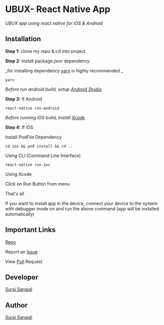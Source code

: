 # UBUX- React Native App

_UBUX app using react native for iOS & Android_

## Installation

**Step 1:** clone my repo & cd into project

**Step 2:** install package.json dependency

_for installing dependency [yarn](https://yarnpkg.com/lang/en/) is highly recommended _

```
yarn
```

_Before run android build, setup [Android Studio](https://facebook.github.io/react-native/docs/android-setup.html)_

**Step 3:** If Android

```
react-native run-android
```

_Before running iOS build, Install [Xcode](https://developer.apple.com/xcode/download/)_

**Step 4:** If iOS

Install PodFile Dependency

```
cd ios && pod install && cd ..
```

Using CLI (Command Line Interface)

```
react-native run-ios
```

Using Xcode

Click on Run Button from menu

That's all

If you want to install app in the device, connect your device to the system with debugger mode on and run the above command (app will be installed automatically)

## Important Links

[Repo](../../)

Report an [Issue](../../issues)

View [Pull](../../pulls) Request

## Developer

[Suraj Sanwal](https://github.com/surajSanwal)

## Author

[Suraj Sanwal](https://github.com/surajSanwal)
